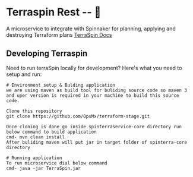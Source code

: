 # Terraspin Rest -- :whale:

A microservice to integrate with Spinnaker for planning, applying and destroying Terraform plans
[TerraSpin Docs]() 

## Developing Terraspin
Need to run terraSpin locally for development? Here's what you need to setup and run:

```
# Environment setup & Bulding application
we are using maven as build tool for buliding source code so maven 3 and uper version is required in your machine to build this source code.

Clone this repository 
git clone https://github.com/OpsMx/terraform-stage.git

Once cloning is done go inside spinterraservice-core directory run below command to build application 
cmd- mvn clean install  
After buliding maven will put jar in target folder of spinterra-core directory

# Running application
To run microservice dial below command 
cmd- java -jar TerraSpin.jar 
```
